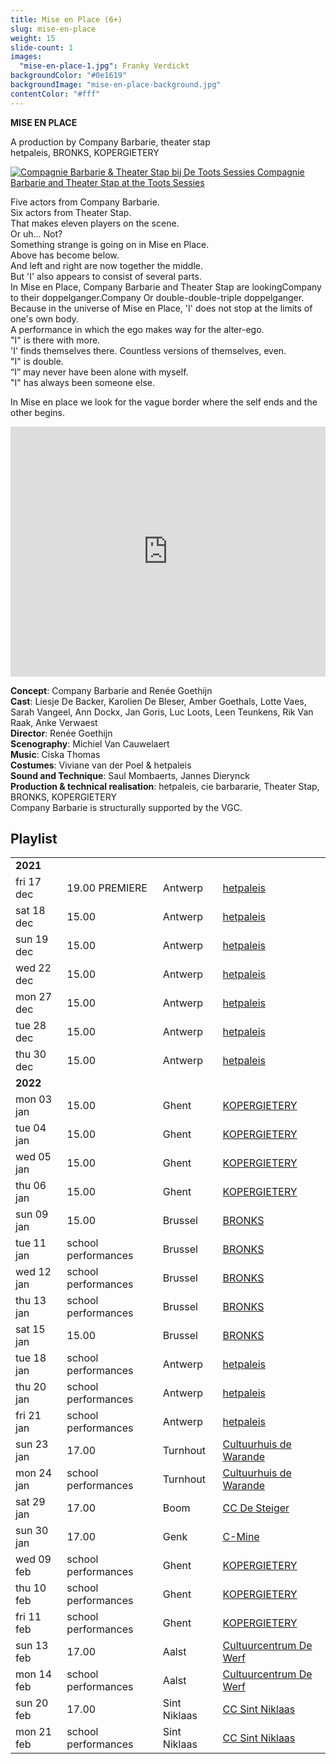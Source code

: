 ```yaml
---
title: Mise en Place (6+)
slug: mise-en-place
weight: 15
slide-count: 1
images:
  "mise-en-place-1.jpg": Franky Verdickt
backgroundColor: "#0e1619"
backgroundImage: "mise-en-place-background.jpg"
contentColor: "#fff"
---
```


<style>
    #main {
        background-repeat: repeat;
    }
    .speellijst a {
      border-bottom-color: rgba(255, 255, 255, 0.4);
    }
</style>

**MISE EN PLACE**<br>

A production by Company Barbarie, theater stap<br>
hetpaleis, BRONKS, KOPERGIETERY

<a href="https://www.vrt.be/vrtnu/a-z/de-toots-sessies/3/de-toots-sessies-s3a10/" target="_blank"><img src="/img/mise-en-place-toots-sessies.jpg" alt="Compagnie Barbarie & Theater Stap bij De Toots Sessies">
Compagnie Barbarie and Theater Stap at the Toots Sessies</a>

Five actors from Company Barbarie.<br>
Six actors from Theater Stap.<br>
That makes eleven players on the scene.<br>
Or uh... Not?<br>
Something strange is going on in Mise en Place.<br>
Above has become below.<br>
And left and right are now together the middle.<br>
But 'I' also appears to consist of several parts.<br>
In Mise en Place, Company Barbarie and Theater Stap are lookingCompany
to their doppelganger.Company
Or double-double-triple doppelganger.<br>
Because in the universe of Mise en Place, 'I' does not stop at the limits of one's own body.<br>
A performance in which the ego makes way for the alter-ego.<br>
"I" is there with more.<br>
'I' finds themselves there. Countless versions of themselves, even.<br>
"I" is double.<br>
“I” may never have been alone with myself.<br>
"I" has always been someone else.<br>

In Mise en place we look for the vague border where the self ends and the other begins.<br>

<iframe src="https://player.vimeo.com/video/636546880" width="100%" height="400" frameborder="0" allow="autoplay; fullscreen; picture-in-picture" allowfullscreen></iframe>

**Concept**: Company Barbarie and Renée Goethijn<br>
**Cast**: Liesje De Backer, Karolien De Bleser, Amber Goethals, Lotte Vaes, Sarah Vangeel, Ann Dockx, Jan Goris, Luc Loots, Leen Teunkens, Rik Van Raak, Anke Verwaest<br>
**Director**: Renée Goethijn<br>
**Scenography**: Michiel Van Cauwelaert<br>
**Music**: Ciska Thomas<br>
**Costumes**: Viviane van der Poel &amp; hetpaleis<br>
**Sound and Technique**: Saul Mombaerts, Jannes Dierynck<br>
**Production &amp; technical realisation**: hetpaleis, cie barbararie, Theater Stap, BRONKS, KOPERGIETERY<br>
Company Barbarie is structurally supported by the VGC.

## Playlist

<div class="table-responsive">
<table class="speellijst">
<tr><td colspan="5"><strong>2021</strong></td></tr>
<tr><td>fri 17 dec</td><td>19.00 PREMIERE</td><td>Antwerp</td><td><a href="https://www.hetpaleis.be/">hetpaleis</a></td></tr>
<tr><td>sat 18 dec</td><td>15.00</td><td>Antwerp</td><td><a href="https://www.hetpaleis.be/">hetpaleis</a></td></tr>
<tr><td>sun 19 dec</td><td>15.00</td><td>Antwerp</td><td><a href="https://www.hetpaleis.be/">hetpaleis</a></td></tr>
<tr><td>wed 22 dec</td><td>15.00</td><td>Antwerp</td><td><a href="https://www.hetpaleis.be/">hetpaleis</a></td></tr>
<tr><td>mon 27 dec</td><td>15.00</td><td>Antwerp</td><td><a href="https://www.hetpaleis.be/">hetpaleis</a></td></tr>
<tr><td>tue 28 dec</td><td>15.00</td><td>Antwerp</td><td><a href="https://www.hetpaleis.be/">hetpaleis</a></td></tr>
<tr><td>thu 30 dec</td><td>15.00</td><td>Antwerp</td><td><a href="https://www.hetpaleis.be/">hetpaleis</a></td></tr>

<tr><td colspan="5"><strong>2022</strong></td></tr>
<tr><td>mon 03 jan</td><td>15.00</td><td>Ghent</td><td><a href="https://www.kopergietery.be/">KOPERGIETERY</a></td></tr>
<tr><td>tue 04 jan</td><td>15.00</td><td>Ghent</td><td><a href="https://www.kopergietery.be/">KOPERGIETERY</a></td></tr>
<tr><td>wed 05 jan</td><td>15.00</td><td>Ghent</td><td><a href="https://www.kopergietery.be/">KOPERGIETERY</a></td></tr>
<tr><td>thu 06 jan</td><td>15.00</td><td>Ghent</td><td><a href="https://www.kopergietery.be/">KOPERGIETERY</a></td></tr>
<tr><td>sun 09 jan</td><td>15.00</td><td>Brussel</td><td><a href="https://www.bronks.be/">BRONKS</a></td></tr>
<tr><td>tue 11 jan</td><td>school performances</td><td>Brussel</td><td><a href="https://www.bronks.be/">BRONKS</a></td></tr>
<tr><td>wed 12 jan</td><td>school performances</td><td>Brussel</td><td><a href="https://www.bronks.be/">BRONKS</a></td></tr>
<tr><td>thu 13 jan</td><td>school performances</td><td>Brussel</td><td><a href="https://www.bronks.be/">BRONKS</a></td></tr>
<tr><td>sat 15 jan</td><td>15.00</td><td>Brussel</td><td><a href="https://www.bronks.be/">BRONKS</a></td></tr>
<tr><td>tue 18 jan</td><td>school performances</td><td>Antwerp</td><td><a href="https://www.hetpaleis.be/">hetpaleis</a></td></tr>
<tr><td>thu 20 jan</td><td>school performances</td><td>Antwerp</td><td><a href="https://www.hetpaleis.be/">hetpaleis</a></td></tr>
<tr><td>fri 21 jan</td><td>school performances</td><td>Antwerp</td><td><a href="https://www.hetpaleis.be/">hetpaleis</a></td></tr>
<tr><td>sun 23 jan</td><td>17.00</td><td>Turnhout</td><td><a href="https://www.warande.be/">Cultuurhuis de Warande</a></td></tr>
<tr><td>mon 24 jan</td><td>school performances</td><td>Turnhout</td><td><a href="https://www.warande.be/">Cultuurhuis de Warande</a></td></tr>
<tr><td>sat 29 jan</td><td>17.00</td><td>Boom</td><td><a href="https://www.desteigerboom.be/">CC De Steiger</a></td></tr>
<tr><td>sun 30 jan</td><td>17.00</td><td>Genk</td><td><a href="https://www.c-mine.be/">C-Mine</a></td></tr>
<tr><td>wed 09 feb</td><td>school performances</td><td>Ghent</td><td><a href="https://www.kopergietery.be/">KOPERGIETERY</a></td></tr>
<tr><td>thu 10 feb</td><td>school performances</td><td>Ghent</td><td><a href="https://www.kopergietery.be/">KOPERGIETERY</a></td></tr>
<tr><td>fri 11 feb</td><td>school performances</td><td>Ghent</td><td><a href="https://www.kopergietery.be/">KOPERGIETERY</a></td></tr>
<tr><td>sun 13 feb</td><td>17.00</td><td>Aalst</td><td><a href="https://www.ccdewerf.be/">Cultuurcentrum De Werf</a></td></tr>
<tr><td>mon 14 feb</td><td>school performances</td><td>Aalst</td><td><a href="https://www.ccdewerf.be/">Cultuurcentrum De Werf</a></td></tr>
<tr><td>sun 20 feb</td><td>17.00</td><td>Sint Niklaas</td><td><a href="https://www.ccsint-niklaas.be/">CC Sint Niklaas</a></td></tr>
<tr><td>mon 21 feb</td><td>school performances</td><td>Sint Niklaas</td><td><a href="https://www.ccsint-niklaas.be/">CC Sint Niklaas</a></td></tr>

</table>
</div>
